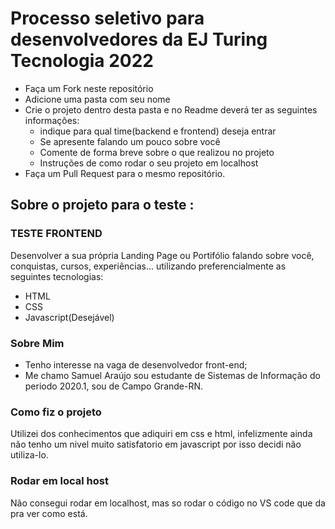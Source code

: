# Processo seletivo para desenvolvedores da EJ Turing Tecnologia 2022


 - Faça um Fork neste repositório 
 - Adicione uma pasta com seu nome
 - Crie o projeto dentro desta pasta e no Readme deverá ter as seguintes informações:
    - indique para qual time(backend e frontend) deseja entrar
    - Se apresente falando um pouco sobre você
    - Comente de forma breve sobre o que realizou no projeto
    - Instruções de como rodar o seu projeto em localhost 
 - Faça um Pull Request para o mesmo repositório.
 
## Sobre o projeto para o teste :


### TESTE FRONTEND

Desenvolver a sua própria Landing Page ou Portifólio falando sobre você, conquistas, cursos,
experiências... utilizando preferencialmente as seguintes tecnologias:

- HTML
- CSS
- Javascript(Desejável)
 



### Sobre Mim

- Tenho interesse na vaga de desenvolvedor front-end;
- Me chamo Samuel Araújo sou estudante de Sistemas de Informação do periodo 2020.1, sou de Campo Grande-RN.

### Como fiz o projeto 
Utilizei dos conhecimentos que adiquiri em css e html, infelizmente ainda não tenho um nivel muito satisfatorio em javascript por isso decidi não utiliza-lo.

### Rodar em local host
Não consegui rodar em localhost, mas so rodar o código no VS code que da pra ver como está.




